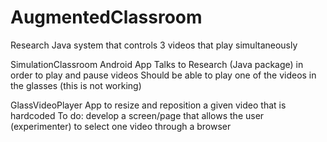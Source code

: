 # AugmentedClassroom

Research
	Java system that controls 3 videos that play simultaneously

SimulationClassroom
	Android App
	Talks to Research (Java package) in order to play and pause videos 
	Should be able to play one of the videos in the glasses (this is not working)

GlassVideoPlayer
	App to resize and reposition a given video that is hardcoded
	To do: develop a screen/page that allows the user (experimenter) to select one video through a browser
